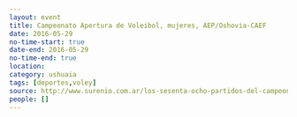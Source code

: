 ```yaml
---
layout: event 
title: Campeonato Apertura de Voleibol, mujeres, AEP/Oshovia-CAEF
date: 2016-05-29
no-time-start: true
date-end: 2016-05-29
no-time-end: true
location: 
category: ushuaia
tags: [deportes,voley]
source: http://www.surenio.com.ar/los-sesenta-ocho-partidos-del-campeonato-apertura-2016/
people: []
---
```

